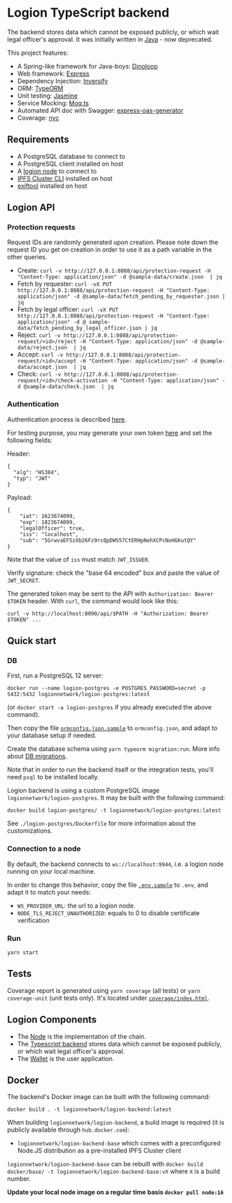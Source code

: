 # Logion TypeScript backend

The backend stores data which cannot be exposed publicly, or which wait legal officer's approval.
It was initially written in [Java]((https://github.com/logion-network/logion-backend-java)) - now deprecated.

This project features:

- A Spring-like framework for Java-boys: [Dinoloop](https://github.com/ParallelTask/dinoloop)
- Web framework: [Express](https://expressjs.com/)
- Dependency Injection: [Inversify](https://inversify.io/)
- ORM: [TypeORM](https://typeorm.io/)
- Unit testing: [Jasmine](https://jasmine.github.io/pages/getting_started.html)
- Service Mocking: [Moq.ts](https://dvabuzyarov.github.io/moq.ts/)
- Automated API doc with Swagger: [express-oas-generator](https://github.com/mpashkovskiy/express-oas-generator#express-oas-generator)
- Coverage: [nyc](https://github.com/istanbuljs/nyc#nyc)

## Requirements

- A PostgreSQL database to connect to
- A PostgreSQL client installed on host
- A [logion node](https://github.com/logion-network/logion-node) to connect to
- [IPFS Cluster CLI](https://dist.ipfs.io/#ipfs-cluster-ctl) installed on host
- [exiftool](https://exiftool.org/) installed on host

## Logion API

### Protection requests

Request IDs are randomly generated upon creation. Please note down the request ID you get on creation in order to use
it as a path variable in the other queries.

- Create: `curl -v http://127.0.0.1:8088/api/protection-request -H "Content-Type: application/json" -d @sample-data/create.json  | jq`
- Fetch by requester: `curl -vX PUT http://127.0.0.1:8088/api/protection-request -H "Content-Type: application/json" -d @sample-data/fetch_pending_by_requester.json | jq`
- Fetch by legal officer: `curl -vX PUT http://127.0.0.1:8088/api/protection-request -H "Content-Type: application/json" -d @ sample-data/fetch_pending_by_legal_officer.json | jq`
- Reject: `curl -v http://127.0.0.1:8088/api/protection-request/<id>/reject -H "Content-Type: application/json" -d @sample-data/reject.json  | jq`
- Accept: `curl -v http://127.0.0.1:8088/api/protection-request/<id>/accept -H "Content-Type: application/json" -d @sample-data/accept.json  | jq`
- Check: `curl -v http://127.0.0.1:8088/api/protection-request/<id>/check-activation -H "Content-Type: application/json" -d @sample-data/check.json  | jq`

### Authentication
Authentication process is described [here](doc/Authentication.md).

For testing purpose, you may generate your own token [here](https://jwt.io/) and set the following fields:

Header:
```
{
  "alg": "HS384",
  "typ": "JWT"
}
```

Payload:
```
{
    "iat": 1623674099,
    "exp": 1823674099,
    "legalOfficer": true,
    "iss": "localhost",
    "sub": "5GrwvaEF5zXb26Fz9rcQpDWS57CtERHpNehXCPcNoHGKutQY"
}
```
Note that the value of `iss` must match `JWT_ISSUER`.

Verify signature: check the "base 64 encoded" box and paste the value of `JWT_SECRET`.

The generated token may be sent to the API with `Authorization: Bearer $TOKEN` header. With `curl`, the command would look like this:
```
curl -v http://localhost:8090/api/$PATH -H "Authorization: Bearer $TOKEN" ...
```

## Quick start

### DB
First, run a PostgreSQL 12 server:

`docker run --name logion-postgres -e POSTGRES_PASSWORD=secret -p 5432:5432 logionnetwork/logion-postgres:latest`

(or `docker start -a logion-postgres` if you already executed the above command).

Then copy the file [`ormconfig.json.sample`](ormconfig.json.sample) to `ormconfig.json`, and adapt to your database setup if needed.

Create the database schema using `yarn typeorm migration:run`. More info about [DB migrations](doc/DbMigration.md).

Note that in order to run the backend itself or the integration tests, you'll need `psql` to be installed locally.

Logion backend is using a custom PostgreSQL image `logionnetwork/logion-postgres`. It may be built with the following command:

`docker build logion-postgres/ -t logionnetwork/logion-postgres:latest`

See `./logion-postgres/Dockerfile` for more information about the customizations.

### Connection to a node

By default, the backend connects to `ws://localhost:9944`, i.e. a logion node running on your local machine.

In order to change this behavior, copy the file [`.env.sample`](.env.sample) to `.env`, and adapt it to match your needs:
* `WS_PROVIDER_URL`: the url to a logion node.
* `NODE_TLS_REJECT_UNAUTHORIZED`: equals to 0 to disable certificate verification

### Run
`yarn start`

## Tests
Coverage report is generated using `yarn coverage` (all tests) or `yarn coverage-unit` (unit tests only).
It's located under [`coverage/index.html`](coverage/index.html).


## Logion Components

* The [Node](https://github.com/logion-network/logion-node) is the implementation of the chain.
* The [Typescript backend](https://github.com/logion-network/logion-backend-ts) stores data which cannot be exposed publicly, or which wait legal officer's approval.
* The [Wallet](https://github.com/logion-network/logion-wallet) is the user application.

## Docker

The backend's Docker image can be built with the following command:

`docker build . -t logionnetwork/logion-backend:latest`

When building `logionnetwork/logion-backend`, a build image is required (it is publicly available through `hub.docker.com`):

- `logionnetwork/logion-backend-base` which comes with a preconfigured Node.JS distribution as a pre-installed IPFS Cluster client

`logionnetwork/logion-backend-base` can be rebuilt with `docker build docker/base/ -t logionnetwork/logion-backend-base:vX`
where `X` is a build number.

**Update your local node image on a regular time basis `docker pull node:16`**
